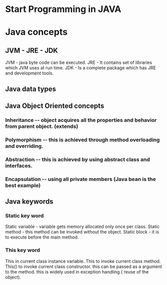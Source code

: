 # Start Programming in JAVA

# Java concepts

## JVM - JRE - JDK
JVM - java byte code can be executed.
JRE - It contains set of libraries which JVM uses at run time.
JDK -  Is a complete package which has JRE and development tools.

## Java data types

## Java Object Oriented concepts
### Inheritance -- object acquires all the properties and behavior from parent object. (extends) 
### Polymorphism -- this is achieved through method overloading and overriding.
### Abstraction -- this is achieved by using abstract class and interfaces.
### Encapsulation -- using all private members (Java bean is the best example)

## Java keywords

### Static key word
Static variable - variable gets memory allocated only once per class.
Static method - this method can be invoked without the object.
Static block  - it is to execute before the main method.

### This key word

This in current class instance variable.
This to invoke current class method.
This() to invoke current class constructor.
this can be passed as a argument to the method. this is widely used in exception handling.( reuse of the object).
